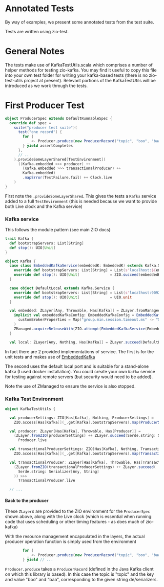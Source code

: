 # Annotated Tests

By way of examples, we present some annotated tests from the test suite.

Tests are written using zio-test.

# General Notes

The tests make use of KafkaTestUtils.scala which comprises a number of helper methods
for testing zio-kafka. You may find it useful to copy this file into your own test
folder for writing your kafka-based tests (there is no zio-test-utils project
at present). Relevant portions of the KafkaTestUtils will be introduced as we work
through the tests.

# First Producer Test
```scala
object ProducerSpec extends DefaultRunnableSpec {
  override def spec =
    suite("producer test suite")(
      test("one record") {
        for {
          _ <- Producer.produce(new ProducerRecord("topic", "boo", "baa"), Serde.string, Serde.string)
        } yield assertCompletes
      },
      // ...
    ).provideSomeLayerShared[TestEnvironment](
      ((Kafka.embedded >>> producer) ++
        (Kafka.embedded >>> transactionalProducer) ++
        Kafka.embedded)
        .mapError(TestFailure.fail) ++ Clock.live
    )
}
```

First note the `.provideSomeLayerShared`. This gives the tests a `Kafka` service
added to a full `TestEnvironment` (this is needed because we want to provide both
Live clock and the Kafka service)

### Kafka service

This follows the module pattern (see main ZIO docs)

```scala
trait Kafka {
  def bootstrapServers: List[String]
  def stop(): UIO[Unit]
}

object Kafka {
  case class EmbeddedKafkaService(embeddedK: EmbeddedK) extends Kafka.Service {
    override def bootstrapServers: List[String] = List(s"localhost:${embeddedK.config.kafkaPort}")
    override def stop(): UIO[Unit]              = ZIO.succeed(embeddedK.stop(true))
  }

  case object DefaultLocal extends Kafka.Service {
    override def bootstrapServers: List[String] = List(s"localhost:9092")
    override def stop(): UIO[Unit]              = UIO.unit
  }

  val embedded: ZLayer[Any, Throwable, Has[Kafka]] = ZLayer.fromManaged {
    implicit val embeddedKafkaConfig: EmbeddedKafkaConfig = EmbeddedKafkaConfig(
      customBrokerProperties = Map("group.min.session.timeout.ms" -> "500", "group.initial.rebalance.delay.ms" -> "0")
    )
    ZManaged.acquireReleaseWith(ZIO.attempt(EmbeddedKafkaService(EmbeddedKafka.start())))(_.stop())
  }

  val local: ZLayer[Any, Nothing, Has[Kafka]] = ZLayer.succeed(DefaultLocal)
```

In fact there are 2 provided implementations of service. The first is for the unit
tests and makes use of [EmbeddedKafka](https://github.com/embeddedkafka/embedded-kafka)

The second uses the default local port and is suitable for a stand-alone kafka
(I used docker installation). You could create your own `Kafka` service for testing
against remote servers (but security would need to be added).

Note the use of ZManaged to ensure the service is also stopped.

### Kafka Test Environment

```scala
object KafkaTestUtils {

  val producerSettings: ZIO[Has[Kafka], Nothing, ProducerSettings] =
    ZIO.access[Has[Kafka]](_.get[Kafka].bootstrapServers).map(ProducerSettings(_))

  val producer: ZLayer[Has[Kafka], Throwable, Has[Producer]] =
    (ZLayer.fromZIO(producerSettings) ++ ZLayer.succeed(Serde.string: Serializer[Any, String])) >>>
      Producer.live

  val transactionalProducerSettings: ZIO[Has[Kafka], Nothing, TransactionalProducerSettings] =
    ZIO.access[Has[Kafka]](_.get[Kafka].bootstrapServers).map(TransactionalProducerSettings(_, "test-transaction"))

  val transactionalProducer: ZLayer[Has[Kafka], Throwable, Has[TransactionalProducer]] =
    (ZLayer.fromZIO(transactionalProducerSettings) ++ ZLayer.succeed(
      Serde.string: Serializer[Any, String]
    )) >>>
      TransactionalProducer.live

  // ...
```

#### Back to the producer

These `ZLayer`s are provided to the ZIO environment for the `ProducerSpec` shown
above, along with the Live clock (which is essential when running code that
uses scheduling or other timing features - as does much of zio-kafka)

With the resource management encapsulated in the layers, the actual producer
operation function is simply used from the environment
```scala
        for {
          _ <- Producer.produce(new ProducerRecord("topic", "boo", "baa"), Serde.string, Serde.string)
        } yield // ...
```
`Producer.produce` takes a `ProducerRecord` (defined in the Java Kafka client on which
this library is based). In this case the topic is "topic" and the key and value
"boo" and "baa", corresponding to the given string de/serializers.
